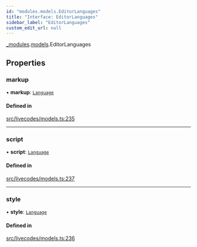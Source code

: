 ```yaml
---
id: "modules.models.EditorLanguages"
title: "Interface: EditorLanguages"
sidebar_label: "EditorLanguages"
custom_edit_url: null
---
```


[_modules](../modules/modules.md).[models](../namespaces/modules.models.md).EditorLanguages

## Properties

### markup

• **markup**: [`Language`](../namespaces/modules.models.md#language)

#### Defined in

[src/livecodes/models.ts:235](https://github.com/live-codes/livecodes/blob/0b19ad3/src/livecodes/models.ts#L235)

___

### script

• **script**: [`Language`](../namespaces/modules.models.md#language)

#### Defined in

[src/livecodes/models.ts:237](https://github.com/live-codes/livecodes/blob/0b19ad3/src/livecodes/models.ts#L237)

___

### style

• **style**: [`Language`](../namespaces/modules.models.md#language)

#### Defined in

[src/livecodes/models.ts:236](https://github.com/live-codes/livecodes/blob/0b19ad3/src/livecodes/models.ts#L236)
